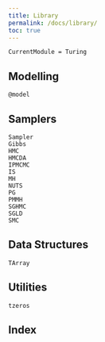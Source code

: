 ```yaml
---
title: Library
permalink: /docs/library/
toc: true
---
```


```@meta
CurrentModule = Turing
```

## Modelling

```@docs
@model
```

## Samplers

```@docs
Sampler
Gibbs
HMC
HMCDA
IPMCMC
IS
MH
NUTS
PG
PMMH
SGHMC
SGLD
SMC
```

## Data Structures
```@docs
TArray
```

## Utilities
```@docs
tzeros
```

## Index

```@index
```
